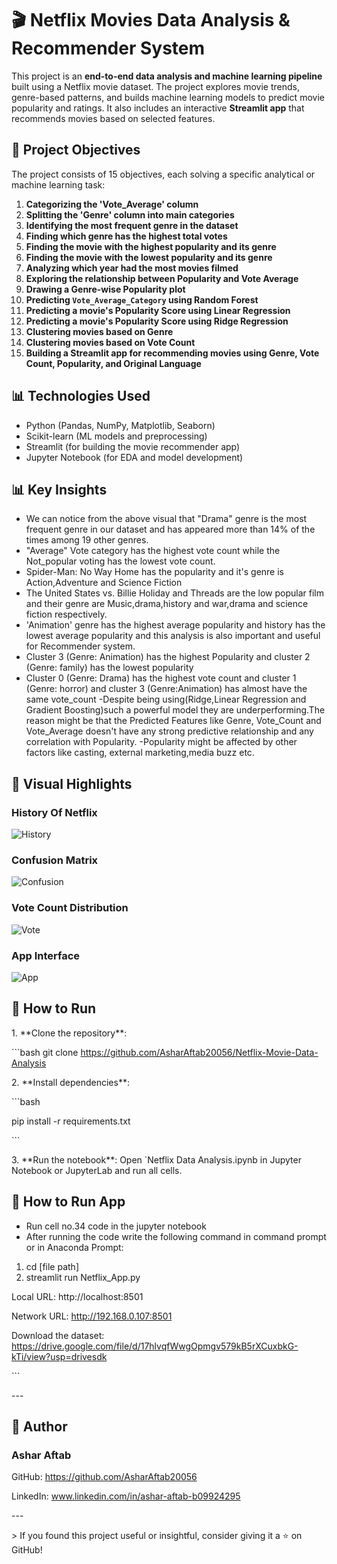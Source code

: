 ﻿# 🎬 Netflix Movies Data Analysis & Recommender System

This project is an **end-to-end data analysis and machine learning pipeline** built using a Netflix movie dataset. The project explores movie trends, genre-based patterns, and builds machine learning models to predict movie popularity and ratings. It also includes an interactive **Streamlit app** that recommends movies based on selected features.


## 📌 Project Objectives

The project consists of 15 objectives, each solving a specific analytical or machine learning task:

1. **Categorizing the 'Vote_Average' column**  
2. **Splitting the 'Genre' column into main categories**  
3. **Identifying the most frequent genre in the dataset**  
4. **Finding which genre has the highest total votes**  
5. **Finding the movie with the highest popularity and its genre**  
6. **Finding the movie with the lowest popularity and its genre**  
7. **Analyzing which year had the most movies filmed**  
8. **Exploring the relationship between Popularity and Vote Average**  
9. **Drawing a Genre-wise Popularity plot**  
10. **Predicting `Vote_Average_Category` using Random Forest**  
11. **Predicting a movie's Popularity Score using Linear Regression**  
12. **Predicting a movie's Popularity Score using Ridge Regression**  
13. **Clustering movies based on Genre**  
14. **Clustering movies based on Vote Count**  
15. **Building a Streamlit app for recommending movies using Genre, Vote Count, Popularity, and Original Language**


## 📊 Technologies Used

- Python (Pandas, NumPy, Matplotlib, Seaborn)
- Scikit-learn (ML models and preprocessing)
- Streamlit (for building the movie recommender app)
- Jupyter Notebook (for EDA and model development)


## 📊 Key Insights

- We can notice from the above visual that "Drama" genre is the most frequent genre in our dataset and has appeared more than 14% of the times among 19 other genres.
- "Average" Vote category has the highest vote count while the Not_popular voting has the lowest vote count.
- Spider-Man: No Way Home has the popularity and it's genre is Action,Adventure and Science Fiction
- The United States vs. Billie Holiday and Threads are the low popular film and their genre are Music,drama,history and war,drama and science fiction respectively.
- 'Animation' genre has the highest average popularity and history has the lowest average popularity and this analysis is also important and useful for Recommender system.	
- Cluster 3 (Genre: Animation) has the highest Popularity and cluster 2 (Genre: family) has the lowest popularity
- Cluster 0 (Genre: Drama) has the highest vote count and cluster 1 (Genre: horror) and cluster 3 (Genre:Animation) has almost have the same vote_count
-Despite being using(Ridge,Linear Regression and Gradient Boosting)such 
a powerful model they are underperforming.The reason might be that the Predicted Features like Genre, Vote_Count and Vote_Average doesn't have any strong predictive relationship and any correlation with Popularity.
-Popularity might be affected by other factors like casting, external marketing,media buzz etc.


## 📸 Visual Highlights

### History Of Netflix
![History](Pics/History_of_Netflix.PNG)

### Confusion Matrix
![Confusion](Pics/Confusion_Matrix.PNG)

### Vote Count Distribution
![Vote](Pics/Vote_count.PNG)

### App Interface
![App](Pics/App_Interface.PNG)


## 🚀 How to Run

1\. \*\*Clone the repository\*\*:

\```bash
git clone https://github.com/AsharAftab20056/Netflix-Movie-Data-Analysis



2\. \*\*Install dependencies\*\*:

\```bash

pip install -r requirements.txt

\```

3\. \*\*Run the notebook\*\*: Open `Netflix Data Analysis.ipynb in Jupyter Notebook or JupyterLab and run all cells.



## 🚀 How to Run App

- Run cell no.34 code in the jupyter notebook
- After running the code write the following command in command prompt or in Anaconda Prompt:

1. cd [file path]
2. streamlit run Netflix_App.py
   
Local URL: http://localhost:8501

Network URL: http://192.168.0.107:8501




Download the dataset: 
https://drive.google.com/file/d/17hlvqfWwgOpmgv579kB5rXCuxbkG-kTi/view?usp=drivesdk

\```

\---

## 👤 Author

### Ashar Aftab 

GitHub: https://github.com/AsharAftab20056


LinkedIn: www.linkedin.com/in/ashar-aftab-b09924295



\---

\> If you found this project useful or insightful, consider giving it a ⭐ on GitHub!
